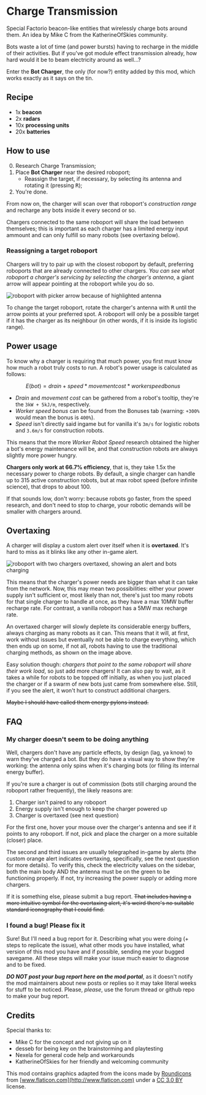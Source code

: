 # Charge Transmission

Special Factorio beacon-like entities that wirelessly charge bots around them. An idea by Mike C from the KatherineOfSkies community.

Bots waste a lot of time (and power bursts) having to recharge in the middle of their activities. But if you've got module effect transmission already, how hard would it be to beam electricity around as well...?

Enter the **Bot Charger**, the only (for now?) entity added by this mod, which works exactly as it says on the tin.

## Recipe

- 1x **beacon**
- 2x **radars**
- 10x **processing units**
- 20x **batteries**

## How to use

0. Research Charge Transmission;
1. Place **Bot Charger** near the desired roboport;
   - Reassign the target, if necessary, by selecting its antenna and rotating it (pressing <kbd>R</kbd>);
2. You're done.

From now on, the charger will scan over that roboport's *construction range* and recharge any bots inside it every second or so.

Chargers connected to the same roboport will share the load between themselves; this is important as each charger has a limited energy input ammount and can only fulfill so many robots (see overtaxing below).

### Reassigning a target roboport

Chargers will try to pair up with the closest roboport by default, preferring roboports that are already connected to other chargers. *You can see what roboport a charger's servicing by selecting the charger's antenna*, a giant arrow will appear pointing at the roboport while you do so.

![roboport with picker arrow because of highlighted antenna](https://media.giphy.com/media/l0IymrhGnuE4MhTd6/giphy.gif)

To change the target roboport, rotate the charger's antenna with <kbd>R</kbd> until the arrow points at your preferred spot. A roboport will only be a possible target if it has the charger as its neighbour (in other words, if it is inside its logistic range).

## Power usage

To know why a charger is requiring that much power, you first must know how much a robot truly costs to run. A robot's power usage is calculated as follows:

```math
E(bot) = drain + speed * movement cost * worker speed bonus
```

- *Drain* and *movement cost* can be gathered from a robot's tooltip, they're the `3kW + 5kJ/m`, respectively.
- *Worker speed bonus* can be found from the Bonuses tab (warning: `+300%` would mean the bonus is `400%`).
- *Speed* isn't directly said ingame but for vanilla it's `3m/s` for logistic robots and `3.6m/s` for construction robots.

This means that the more *Worker Robot Speed* research obtained the higher a bot's energy maintenance will be, and that construction robots are always slightly more power hungry.

**Chargers only work at 66.7% efficiency**, that is, they take 1.5x the necessary power to charge robots. By default, a single charger can handle up to 315 active construction robots, but at max robot speed (before infinite science), that drops to about 100.

If that sounds low, don't worry: because robots go faster, from the speed research, and don't need to stop to charge, your robotic demands will be smaller with chargers around.

## Overtaxing

A charger will display a custom alert over itself when it is **overtaxed**. It's hard to miss as it blinks like any other in-game alert.

![roboport with two chargers overtaxed, showing an alert and bots charging](https://i.imgur.com/11cRwBi.png)

This means that the charger's power needs are bigger than what it can take from the network. Now, this may mean two possibilities: either your power supply isn't sufficient or, most likely than not, there's just too many robots for that single charger to handle at once, as they have a max 10MW buffer recharge rate. For contrast, a vanilla roboport has a 5MW max recharge rate.

An overtaxed charger will slowly deplete its considerable energy buffers, always charging as many robots as it can. This means that it will, at first, work without issues but eventually not be able to charge everything, which then ends up on some, if not all, robots having to use the traditional charging methods, as shown on the image above.

Easy solution though: *chargers that point to the same roboport will share their work load*, so just add more chargers! It can also pay to wait, as it takes a while for robots to be topped off initially, as when you just placed the charger or if a swarm of new bots just came from somewhere else. Still, if you see the alert, it won't hurt to construct additional chargers.

~~Maybe I should have called them energy pylons instead.~~

## FAQ

### My charger doesn't seem to be doing anything

Well, chargers don't have any particle effects, by design (lag, ya know) to warn they've charged a bot. But they do have a visual way to show they're working: the antenna only spins when it's charging bots (or filling its internal energy buffer).

If you're sure a charger is out of commission (bots still charging around the roboport rather frequently), the likely reasons are:

1. Charger isn't paired to any roboport
2. Energy supply isn't enough to keep the charger powered up
3. Charger is overtaxed (see next question)

For the first one, hover your mouse over the charger's antenna and see if it points to any roboport. If not, pick and place the charger on a more suitable (closer) place.

The second and third issues are usually telegraphed in-game by alerts (the custom orange alert indicates overtaxing, specifically, see the next question for more details). To verify this, check the electricity values on the sidebar, both the main body AND the antenna must be on the green to be functioning properly. If not, try increasing the power supply or adding more chargers.

If it is something else, please submit a bug report. ~~That includes having a more intuitive symbol for the overtaxing alert, it's weird there's no suitable standard iconography that I could find.~~

### I found a bug! Please fix it

Sure! But I'll need a bug report for it. Describing what you were doing (+ steps to replicate the issue), what other mods you have installed, what version of this mod you have and if possible, sending me your bugged savegame. All these steps will make your issue much easier to diagnose and to be fixed.

***DO NOT post your bug report here on the mod portal***, as it doesn't notify the mod maintainers about new posts or replies so it may take literal weeks for stuff to be noticed. Please, *please*, use the forum thread or github repo to make your bug report.

## Credits

Special thanks to:

- Mike C for the concept and not giving up on it
- desseb for being key on the brainstorming and playtesting
- Nexela for general code help and workarounds
- KatherineOfSkies for her friendly and welcoming community

This mod contains graphics adapted from the icons made by [Roundicons](http://www.flaticon.com/authors/roundicons) from [www.flaticon.com](http://www.flaticon.com)  under a <a href="http://creativecommons.org/licenses/by/3.0/" title="Creative Commons BY 3.0" target="_blank">CC 3.0 BY</a> license.